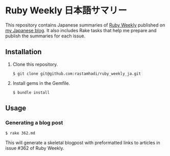 # Ruby Weekly 日本語サマリー

This repository contains Japanese summaries of [Ruby Weekly](http://rubyweekly.com/) published on [my Japanese blog](http://rastam.hatenablog.com/). It also includes Rake tasks that help me prepare and publish the summaries for each issue.

## Installation

1. Clone this repository.

   ```
   $ git clone git@github.com:rastamhadi/ruby_weekly_ja.git
   ```

2. Install gems in the Gemfile.

   ```
   $ bundle install
   ```

## Usage

### Generating a blog post

```
$ rake 362.md
```

This will generate a skeletal blogpost with preformatted links to articles in issue #362 of Ruby Weekly.

